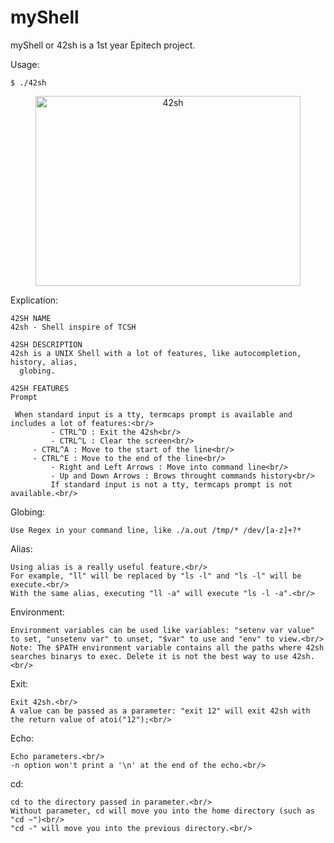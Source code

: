 # myShell

myShell or 42sh is a 1st year Epitech project.

Usage:
```console
$ ./42sh
```

<p align="center">
  <img width="424" height="304" src="https://github.com/pscott/42sh/blob/master/42sh.gif" alt="42sh">
</p>

Explication:

	42SH NAME
	42sh - Shell inspire of TCSH

	42SH DESCRIPTION
	42sh is a UNIX Shell with a lot of features, like autocompletion, history, alias,
      globing.

	42SH FEATURES
	Prompt

	 When standard input is a tty, termcaps prompt is available and includes a lot of features:<br/>
             - CTRL^D : Exit the 42sh<br/>
             - CTRL^L : Clear the screen<br/>
	     - CTRL^A : Move to the start of the line<br/>
	     - CTRL^E : Move to the end of the line<br/>
             - Right and Left Arrows : Move into command line<br/>
             - Up and Down Arrows : Brows throught commands history<br/>
             If standard input is not a tty, termcaps prompt is not available.<br/>

Globing:

	Use Regex in your command line, like ./a.out /tmp/* /dev/[a-z]+?*

Alias:

	Using alias is a really useful feature.<br/>
	For example, "ll" will be replaced by "ls -l" and "ls -l" will be execute.<br/>
	With the same alias, executing "ll -a" will execute "ls -l -a".<br/>

Environment:

	Environment variables can be used like variables: "setenv var value" to set, "unsetenv var" to unset, "$var" to use and "env" to view.<br/>
	Note: The $PATH environment variable contains all the paths where 42sh searches binarys to exec. Delete it is not the best way to use 42sh.<br/>


Exit:

	Exit 42sh.<br/>
	A value can be passed as a parameter: "exit 12" will exit 42sh with the return value of atoi("12");<br/>


Echo:

	Echo parameters.<br/>
	-n option won't print a '\n' at the end of the echo.<br/>


cd:

	cd to the directory passed in parameter.<br/>
	Without parameter, cd will move you into the home directory (such as "cd ~")<br/>
	"cd -" will move you into the previous directory.<br/>
